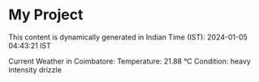 # My Project

This content is dynamically generated in Indian Time (IST): 2024-01-05 04:43:21 IST


Current Weather in Coimbatore:
Temperature: 21.88 °C
Condition: heavy intensity drizzle
